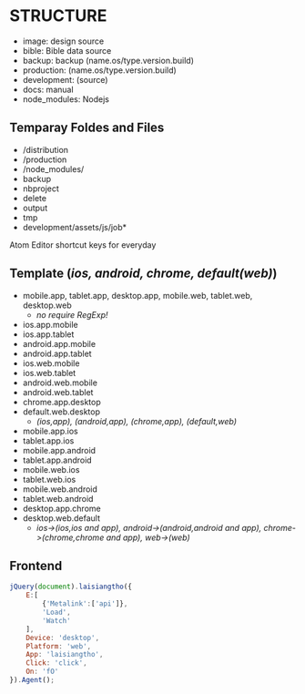 STRUCTURE
============================
- image: design source
- bible: Bible data source
- backup: backup (name.os/type.version.build)
- production: (name.os/type.version.build)
- development: (source)
- docs: manual
- node_modules: Nodejs

Temparay Foldes and Files
---------
- /distribution
- /production
- /node_modules/
- backup
- nbproject
- delete
- output
- tmp
- development/assets/js/job*

Atom Editor shortcut keys for everyday

Template (_ios, android, chrome, default(web)_)
-------

- mobile.app, tablet.app, desktop.app, mobile.web, tablet.web, desktop.web
    - *no require RegExp!*
- ios.app.mobile
- ios.app.tablet
- android.app.mobile
- android.app.tablet
- ios.web.mobile
- ios.web.tablet
- android.web.mobile
- android.web.tablet
- chrome.app.desktop
- default.web.desktop
    - _(ios,app), (android,app), (chrome,app), (default,web)_
- mobile.app.ios
- tablet.app.ios
- mobile.app.android
- tablet.app.android
- mobile.web.ios
- tablet.web.ios
- mobile.web.android
- tablet.web.android
- desktop.app.chrome
- desktop.web.default
    - *ios->(ios,ios and app), android->(android,android and app), chrome->(chrome,chrome and app), web->(web)*

Frontend
---------

```javascript
jQuery(document).laisiangtho({
    E:[
        {'Metalink':['api']},
        'Load',
        'Watch'
    ],
    Device: 'desktop',
    Platform: 'web',
    App: 'laisiangtho',
    Click: 'click',
    On: 'fO'
}).Agent();
```
